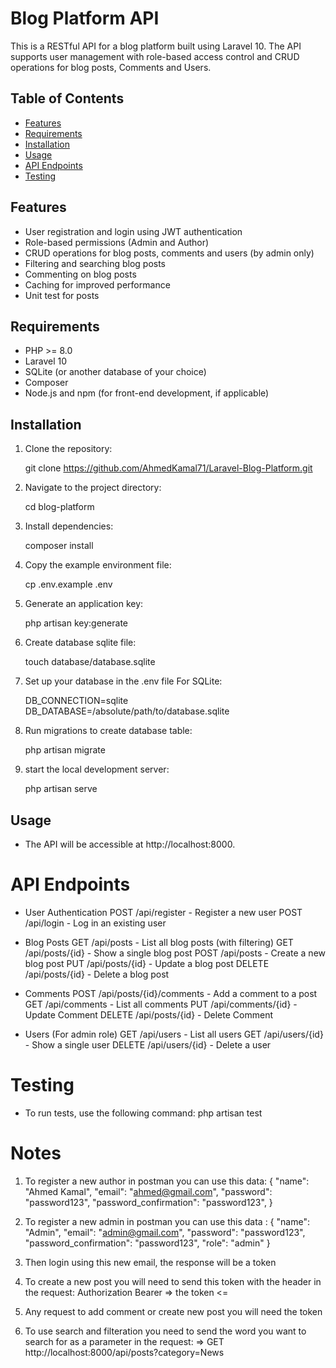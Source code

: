 # Blog Platform API

This is a RESTful API for a blog platform built using Laravel 10. The API supports user management with role-based access control and CRUD operations for blog posts, Comments and Users.

## Table of Contents

- [Features](#features)
- [Requirements](#requirements)
- [Installation](#installation)
- [Usage](#usage)
- [API Endpoints](#api-endpoints)
- [Testing](#testing)

## Features

- User registration and login using JWT authentication
- Role-based permissions (Admin and Author)
- CRUD operations for blog posts, comments and users (by admin only)
- Filtering and searching blog posts
- Commenting on blog posts
- Caching for improved performance
- Unit test for posts

## Requirements

- PHP >= 8.0
- Laravel 10
- SQLite (or another database of your choice)
- Composer
- Node.js and npm (for front-end development, if applicable)

## Installation
1. Clone the repository:

   git clone https://github.com/AhmedKamal71/Laravel-Blog-Platform.git

2. Navigate to the project directory:

    cd blog-platform

3. Install dependencies:

    composer install

4. Copy the example environment file:

    cp .env.example .env

5. Generate an application key:

    php artisan key:generate

6. Create database sqlite file:

    touch database/database.sqlite

7. Set up your database in the .env file For SQLite:

    DB_CONNECTION=sqlite
    DB_DATABASE=/absolute/path/to/database.sqlite

8. Run migrations to create database table:

    php artisan migrate

9. start the local development server:

    php artisan serve

## Usage
- The API will be accessible at http://localhost:8000.

# API Endpoints
- User Authentication
    POST /api/register  - Register a new user
    POST /api/login     - Log in an existing user

- Blog Posts
    GET /api/posts           - List all blog posts (with filtering)
    GET /api/posts/{id}      - Show a single blog post
    POST /api/posts          - Create a new blog post
    PUT /api/posts/{id}      - Update a blog post
    DELETE /api/posts/{id}   - Delete a blog post

- Comments
    POST /api/posts/{id}/comments   - Add a comment to a post
    GET /api/comments               - List all comments
    PUT /api/comments/{id}          - Update Comment
    DELETE /api/posts/{id}          - Delete Comment

- Users (For admin role)
    GET /api/users           - List all users
    GET /api/users/{id}      - Show a single user
    DELETE /api/users/{id}   - Delete a user

# Testing
- To run tests, use the following command:
    php artisan test

# Notes
1. To register a new author in postman you can use this data:
{
    "name": "Ahmed Kamal",
    "email": "ahmed@gmail.com",
    "password": "password123",
    "password_confirmation": "password123",
}

2. To register a new admin in postman you can use this data :
{
    "name": "Admin",
    "email": "admin@gmail.com",
    "password": "password123",
    "password_confirmation": "password123",
    "role": "admin"
}

3. Then login using this new email, the response will be a token

4. To create a new post you will need to send this token with the header in the request:
    Authorization   Bearer => the token <=

5. Any request to add comment or create new post you will need the token
6. To use search and filteration you need to send the word you want to search for as a parameter in the request:
   =>   GET http://localhost:8000/api/posts?category=News

 











